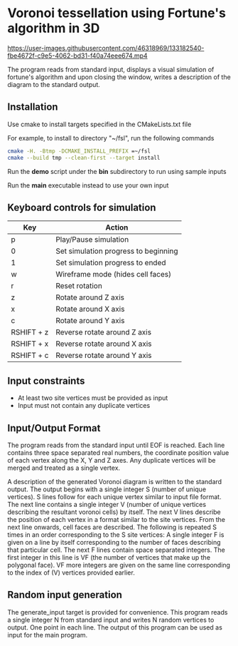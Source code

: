 Voronoi tessellation using Fortune's algorithm in 3D
======
https://user-images.githubusercontent.com/46318969/133182540-fbe4672f-c9e5-4062-bd31-f40a74eee674.mp4

The program reads from standard input, displays a visual simulation of fortune's algorithm and upon closing
the window, writes a description of the diagram to the standard output.

## Installation
Use cmake to install targets specified in the CMakeLists.txt file

For example, to install to directory "~/fsl", run the following commands
```bash
cmake -H. -Btmp -DCMAKE_INSTALL_PREFIX =~/fsl
cmake --build tmp --clean-first --target install
```
Run the __demo__ script under the __bin__ subdirectory to run using sample inputs

Run the __main__ executable instead to use your own input

## Keyboard controls for simulation
Key | Action
---- | ----
p|			Play/Pause simulation
0|			Set simulation progress to beginning
1|			Set simulation progress to ended
w|			Wireframe mode (hides cell faces)
r|			Reset rotation
z|			Rotate around Z axis
x|			Rotate around X axis
c|			Rotate around Y axis
RSHIFT + z|	Reverse rotate around Z axis
RSHIFT + x|	Reverse rotate around X axis
RSHIFT + c|	Reverse rotate around Y axis

## Input constraints
* At least two site vertices must be provided as input
* Input must not contain any duplicate vertices

## Input/Output Format
The program reads from the standard input until EOF is reached. Each line contains three space
separated real numbers, the coordinate position value of each vertex along the X, Y and Z axes. Any
duplicate vertices will be merged and treated as a single vertex.

A description of the generated Voronoi diagram is written to the standard output.
The output begins with a single integer S (number of unique vertices). S lines follow for each unique
vertex similar to input file format. The next line contains a single integer V (number of unique vertices
describing the resultant voronoi cells) by itself. The next V lines describe the position of each vertex in a
format similar to the site vertices. From the next line onwards, cell faces are described. The following is
repeated S times in an order corresponding to the S site vertices: A single integer F is given on a line by
itself corresponding to the number of faces describing that particular cell. The next F lines contain space
separated integers. The first integer in this line is VF (the number of vertices that make up the polygonal
face). VF more integers are given on the same line corresponding to the index of (V) vertices provided
earlier.

## Random input generation
The generate_input target is provided for convenience. This program reads a single integer N from standard input and writes N random vertices to output. One point in each line. The output of this program can be used as input for the main program.
